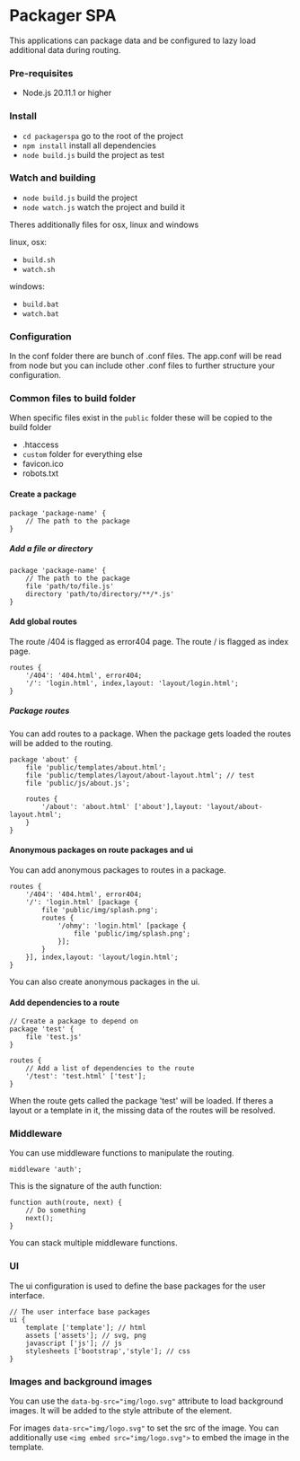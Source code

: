 # Packager SPA

This applications can package data and be configured
to lazy load additional data during routing.

### Pre-requisites

- Node.js 20.11.1 or higher

### Install

- `cd packagerspa` go to the root of the project
- `npm install` install all dependencies
- `node build.js` build the project as test

### Watch and building

- `node build.js` build the project
- `node watch.js` watch the project and build it

Theres additionally files for osx, linux and windows

linux, osx:
- `build.sh`
- `watch.sh`

windows:
- `build.bat`
- `watch.bat`

### Configuration

In the conf folder there are bunch of .conf files.
The app.conf will be read from node but you can include other .conf files
to further structure your configuration.

### Common files to build folder

When specific files exist in the `public` folder these will be copied to the build folder

- .htaccess
- `custom` folder for everything else
- favicon.ico
- robots.txt

#### Create a package

```
package 'package-name' {
    // The path to the package
}
```

##### Add a file or directory

```
package 'package-name' {
    // The path to the package
    file 'path/to/file.js'
    directory 'path/to/directory/**/*.js'
}
```

#### Add global routes

The route /404 is flagged as error404 page.
The route / is flagged as index page.
```
routes {
    '/404': '404.html', error404;
    '/': 'login.html', index,layout: 'layout/login.html';
}
```

##### Package routes

You can add routes to a package. 
When the package gets loaded the routes will be added to the routing.
```
package 'about' {
    file 'public/templates/about.html';
    file 'public/templates/layout/about-layout.html'; // test
    file 'public/js/about.js';

    routes {
        '/about': 'about.html' ['about'],layout: 'layout/about-layout.html';
    }
}
```

#### Anonymous packages on route packages and ui

You can add anonymous packages to routes in a package.
```
routes {
    '/404': '404.html', error404;
    '/': 'login.html' [package {
        file 'public/img/splash.png';
        routes {
            '/ohmy': 'login.html' [package {
                file 'public/img/splash.png';
            }];
        }
    }], index,layout: 'layout/login.html';
}
```
You can also create anonymous packages in the ui.

#### Add dependencies to a route

```
// Create a package to depend on
package 'test' {
    file 'test.js'
}

routes {
    // Add a list of dependencies to the route
    '/test': 'test.html' ['test'];
}
```
When the route gets called the package 'test' will be loaded.
If theres a layout or a template in it, the missing data of the routes will be resolved.

### Middleware

You can use middleware functions to manipulate the routing.
```
middleware 'auth';
```

This is the signature of the auth function:
```
function auth(route, next) {
    // Do something
    next();
}
```
You can stack multiple middleware functions.

### UI

The ui configuration is used to define the base packages for the user interface.
```
// The user interface base packages
ui {
    template ['template']; // html
    assets ['assets']; // svg, png
    javascript ['js']; // js
    stylesheets ['bootstrap','style']; // css
}
```

### Images and background images

You can use the `data-bg-src="img/logo.svg"` attribute to load background images.
It will be added to the style attribute of the element.

For images `data-src="img/logo.svg"` to set the src of the image.
You can additionally use `<img embed src="img/logo.svg">` to embed the image in the template.